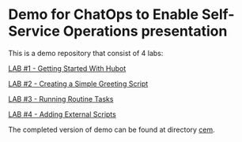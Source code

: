 Demo for ChatOps to Enable Self-Service Operations presentation
==============================

This is a demo repository that consist of 4 labs:

[LAB #1 - Getting Started With Hubot](lab1/README.md)

[LAB #2 - Creating a Simple Greeting Script](lab2/README.md)

[LAB #3 - Running Routine Tasks](lab3/README.md)

[LAB #4 - Adding External Scripts](lab4/README.md)

The completed version of demo can be found at directory [cem](cem).
